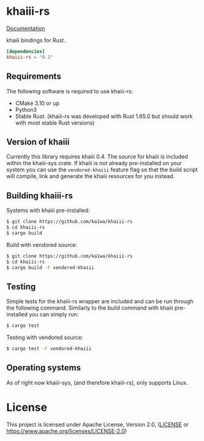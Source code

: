 # khaiii-rs
[Documentation](https://docs.rs/khaiii-rs)

khaiii bindings for Rust.

```toml
[dependencies]
khaiii-rs = "0.1"
```

## Requirements
The following software is required to use khaiii-rs:
* CMake 3.10 or up
* Python3
* Stable Rust. (khaiii-rs was developed with Rust 1.65.0 but should work with most stable Rust versions)

## Version of khaiii
Currently this library requires khaiii 0.4. The source for khaiii is
included within the khaiii-sys crate. If khaiii is not already pre-installed on your system you can use the `vendored-khaiii` feature flag so that the build script will compile, link and generate the khaiii resources for you instead.

## Building khaiii-rs
Systems with khaiii pre-installed:
```sh
$ git clone https://github.com/ka1wa/khaiii-rs
$ cd khaiii-rs
$ cargo build
```

Build with vendored source:
```sh
$ git clone https://github.com/ka1wa/khaiii-rs
$ cd khaiii-rs
$ cargo build -F vendored-khaiii
```

## Testing
Simple tests for the khaiii-rs wrapper are included and can be run through the following command. Similarly to the build command with khaiii pre-installed you can simply run:
```sh
$ cargo test
```

Testing with vendored source: 
```sh
$ cargo test -F vendored-khaiii
```

## Operating systems
As of right now khaiii-sys, (and therefore khaiii-rs), only supports Linux.

# License
This project is licensed under Apache License, Version 2.0, ([LICENSE](LICENSE) or
  https://www.apache.org/licenses/LICENSE-2.0)
